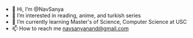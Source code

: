 - 👋 Hi, I’m @NavSanya
- 👀 I’m interested in reading, anime, and turkish series
- 🌱 I’m currently learning Master's of Science, Computer Science at USC
- 📫 How to reach me navsanyanand@gmail.com

<!---
NavSanya/NavSanya is a ✨ special ✨ repository because its `README.md` (this file) appears on your GitHub profile.
You can click the Preview link to take a look at your changes.
--->
